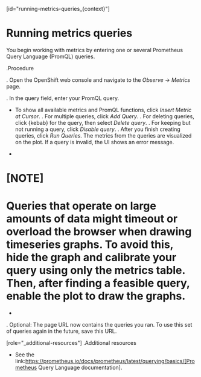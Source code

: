 [id="running-metrics-queries_{context}"]
# Running metrics queries

You begin working with metrics by entering one or several Prometheus Query Language (PromQL) queries.

.Procedure

. Open the OpenShift web console and navigate to the *Observe* -> *Metrics* page.

. In the query field, enter your PromQL query.
* To show all available metrics and PromQL functions, click *Insert Metric at Cursor*.
. For multiple queries, click *Add Query*.
. For deleting queries, click {kebab} for the query, then select *Delete query*.
. For keeping but not running a query, click *Disable query*.
. After you finish creating queries, click *Run Queries*. The metrics from the queries are visualized on the plot. If a query is invalid, the UI shows an error message.
+
[NOTE]
====
Queries that operate on large amounts of data might timeout or overload the browser when drawing timeseries graphs. To avoid this, hide the graph and calibrate your query using only the metrics table. Then, after finding a feasible query, enable the plot to draw the graphs.
====
+
. Optional: The page URL now contains the queries you ran. To use this set of queries again in the future, save this URL.

[role="_additional-resources"]
.Additional resources

* See the link:https://prometheus.io/docs/prometheus/latest/querying/basics/[Prometheus Query Language documentation].
